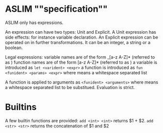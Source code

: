# ASLIM ""specification""

ASLIM only has expressions.

An expression can have two types: Unit and Explicit.
A Unit expression has side effects: for instance variable declaration.
An Explicit expression can be operated on in further transformations. It can be an
integer, a string or a boolean.

Legal expressions:
variable names are of the form _[a-z A-Z]* (referred to as <varident>)
function names are of the form [a-z A-Z]* (referred to as <funident>)
a variable is introduced as `let <varident> <expr>`
a function is introduced as `fun <funident> <params> <expr>`
where <params> means a whitespace separated <varident> list

A function is applied to arguments as `<funident> <arguments>`
where <arguments> means a whitespace separated <expr> list to be substitued.
Evaluation is strict.

# Builtins

A few builtin functions are provided:
`add <int> <int>` returns $1 + $2.
`add <str> <str>` returns the concatenation of $1 and $2
